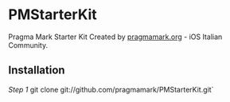 PMStarterKit
============

Pragma Mark Starter Kit
Created by [pragmamark.org](http://pragmamark.org) - iOS Italian Community.


Installation
------------

*Step 1*
git clone git://github.com/pragmamark/PMStarterKit.git`
